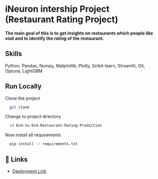 # iNeuron intership Project (Restaurant Rating Project)

**The main goal of this is to get insights on restaurants which people like visit and to identify the rating of the restaurant.**

## Skills

Python, Pandas, Numpy, Matplotlib, Plotly, Scikit-learn, Streamlit, Git, Optuna, LightGBM

## Run Locally

Clone the project

```bash
  git clone
```

Change to project directory

```bash
  cd End-to-End-Restaurant-Rating-Prediction
```

Now install all requirements

```bash
  pip install -r requirements.txt

```

## 🔗 Links

- [Deployment Link](https://deathz0ne-ineuron-restaurant-rating-predict-introduction-1r4v3w.streamlit.app/)
